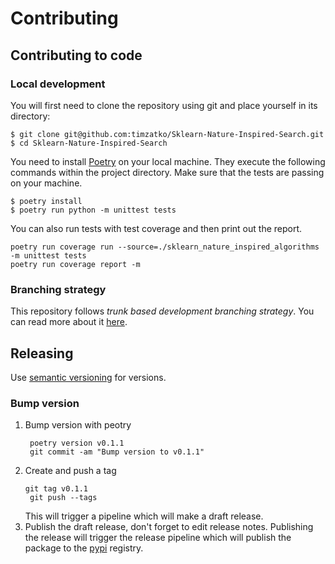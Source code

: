# Contributing

## Contributing to code

### Local development

You will first need to clone the repository using git and place yourself in its directory:

```shell script
$ git clone git@github.com:timzatko/Sklearn-Nature-Inspired-Search.git
$ cd Sklearn-Nature-Inspired-Search
```

You need to install [Poetry](https://python-poetry.org/docs/#introduction) on your local machine. They execute the following commands within the project directory. Make sure that the tests are passing on your machine. 

```shell script
$ poetry install
$ poetry run python -m unittest tests
```

You can also run tests with test coverage and then print out the report.

```shell script
poetry run coverage run --source=./sklearn_nature_inspired_algorithms -m unittest tests
poetry run coverage report -m
```

### Branching strategy

This repository follows _trunk based development branching strategy_. You can read more about it [here](https://trunkbaseddevelopment.com/).

## Releasing

Use [semantic versioning](https://semver.org/) for versions.

### Bump version

1. Bump version with peotry
    ```shell script
     poetry version v0.1.1
     git commit -am "Bump version to v0.1.1"
    ```
1. Create and push a tag 
    ```shell script
    git tag v0.1.1
     git push --tags
    ```
   This will trigger a pipeline which will make a draft release.
1. Publish the draft release, don't forget to edit release notes. Publishing the release will trigger the release pipeline which will publish the package to the [pypi](pypi.org) registry. 
   
